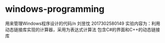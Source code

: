 # windows-programming
用来管理Windows程序设计的代码/n
刘昱忱 2017302580149
实验内容为：利用动态链接库实现的计算器，采用为表达式计算法
包含C#的界面和C++的动态链接库
